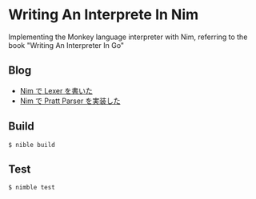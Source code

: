 # Writing An Interprete In Nim

Implementing the Monkey language interpreter with Nim, referring to the book "Writing An Interpreter In Go"

## Blog

- [Nim で Lexer を書いた](https://mrsekut.site/?p=3263)
- [Nim で Pratt Parser を実装した](https://mrsekut.site/?p=3271)

## Build

`$ nible build`

## Test

`$ nimble test`
